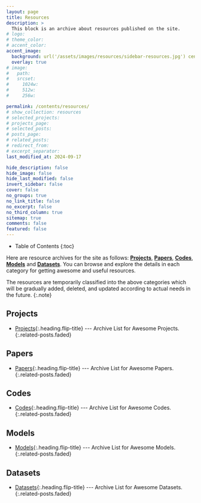 ```yaml
---
layout: page
title: Resources
description: >
  This block is an archive about resources published on the site.
# logo:
# theme_color:
# accent_color:
accent_image:
  background: url('/assets/images/resources/sidebar-resources.jpg') center/cover
  overlay: true
# image:
#   path:
#   srcset:
#     1024w:
#     512w:
#     256w:

permalink: /contents/resources/
# show_collection: resources
# selected_projects:
# projects_page:
# selected_posts:
# posts_page:
# related_posts:
# redirect_from:
# excerpt_separator:
last_modified_at: 2024-09-17

hide_description: false
hide_image: false
hide_last_modified: false
invert_sidebar: false
cover: false
no_groups: true
no_link_title: false
no_excerpt: false
no_third_column: true
sitemap: true
comments: false
featured: false
---
```


- Table of Contents
{:toc}

Here are resource archives for the site as follows: **[Projects]**, **[Papers]**, **[Codes]**, **[Models]** and **[Datasets]**. You can browse and explore the details in each category for getting awesome and useful resources.

The resources are temporarily classified into the above categories which will be gradually added, deleted, and updated according to actual needs in the future.
{:.note}

## Projects

* [Projects]{:.heading.flip-title} --- Archive List for Awesome Projects.
{:.related-posts.faded}

## Papers

* [Papers]{:.heading.flip-title} --- Archive List for Awesome Papers.
{:.related-posts.faded}

## Codes

* [Codes]{:.heading.flip-title} --- Archive List for Awesome Codes.
{:.related-posts.faded}

## Models

* [Models]{:.heading.flip-title} --- Archive List for Awesome Models.
{:.related-posts.faded}

## Datasets

* [Datasets]{:.heading.flip-title} --- Archive List for Awesome Datasets.
{:.related-posts.faded}

[Projects]: Projects.md
[Papers]: Papers.md
[Codes]: Codes.md
[Models]: Models.md
[Datasets]: Datasets.md
